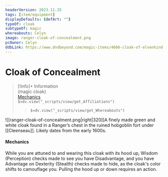 ```yaml
---
headerVersion: 2023.11.25
tags: [item/equipment]
displayDefaults: {defArt: ""}
typeOf: cloak
subtypeOf: magic
whereabouts: Celyn
image: ranger-cloak-of-concealment.png
pcOwner: Celyn
ddbLink: https://www.dndbeyond.com/magic-items/4606-cloak-of-elvenkind
---
```

# Cloak of Concealment
>[!info]+ Information  
> (magic cloak)  
> [Mechanics](https://www.dndbeyond.com/magic-items/4606-cloak-of-elvenkind)  
> `$=dv.view("_scripts/view/get_Affiliations")`  
>> `$=dv.view("_scripts/view/get_Whereabouts")`

![[ranger-cloak-of-concealment.png|right|320]]A finely made green and white cloak found in a Ranger’s chest in the ruined hobgoblin fort under [[Cleenseau]]. Likely dates from the early 1600s.

#### Mechanics
While you are attuned to and wearing this cloak with its hood up, Wisdom (Perception) checks made to see you have Disadvantage, and you have Advantage on Dexterity (Stealth) checks made to hide, as the cloak's color shifts to camouflage you. Pulling the hood up or down requires an action.
